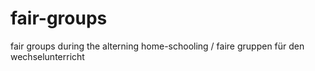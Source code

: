 # fair-groups
fair groups during the alterning home-schooling  / faire gruppen für den wechselunterricht

